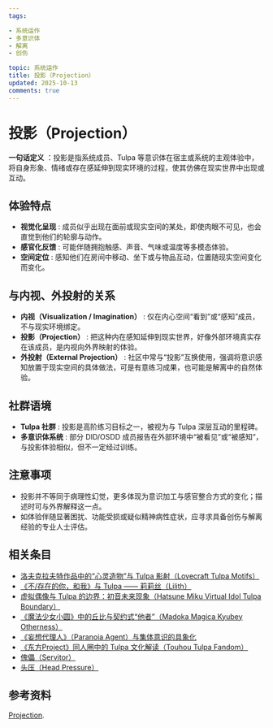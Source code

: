 ```yaml
---
tags:

- 系统运作
- 多意识体
- 解离
- 创伤

topic: 系统运作
title: 投影（Projection）
updated: 2025-10-13
comments: true
---
```


# 投影（Projection）

**一句话定义** ：投影是指系统成员、Tulpa 等意识体在宿主或系统的主观体验中，将自身形象、情绪或存在感延伸到现实环境的过程，使其仿佛在现实世界中出现或互动。

## 体验特点

- **视觉化呈现** : 成员似乎出现在面前或现实空间的某处，即使肉眼不可见，也会直觉到他们的轮廓与动作。
- **感官化反馈** : 可能伴随拥抱触感、声音、气味或温度等多模态体验。
- **空间定位** : 感知他们在房间中移动、坐下或与物品互动，位置随现实空间变化而变化。

## 与内视、外投射的关系

- **内视（Visualization / Imagination）** : 仅在内心空间“看到”或“感知”成员，不与现实环境绑定。
- **投影（Projection）** : 把这种内在感知延伸到现实世界，好像外部环境真实存在该成员，是内视向外界映射的体验。
- **外投射（External Projection）** : 社区中常与“投影”互换使用，强调将意识感知放置于现实空间的具体做法，可是有意练习成果，也可能是解离中的自然体验。

## 社群语境

- **Tulpa 社群** : 投影是高阶练习目标之一，被视为与 Tulpa 深层互动的里程碑。
- **多意识体系统** : 部分 DID/OSDD 成员报告在外部环境中“被看见”或“被感知”，与投影体验相似，但不一定经过训练。

## 注意事项

- 投影并不等同于病理性幻觉，更多体现为意识加工与感官整合方式的变化；描述时可与外界解释这一点。
- 如体验伴随显著困扰、功能受损或疑似精神病性症状，应寻求具备创伤与解离经验的专业人士评估。

## 相关条目

- [洛夫克拉夫特作品中的“心灵造物”与 Tulpa 影射（Lovecraft Tulpa Motifs）](Lovecraft-Tulpa-Motifs.md)
- [《不/存在的你，和我》与 Tulpa —— 莉莉丝（Lilith）](Nonexistent-You-And-Me-Tulpa-Lilith.md)
- [虚拟偶像与 Tulpa 的边界：初音未来现象（Hatsune Miku Virtual Idol Tulpa Boundary）](Hatsune-Miku-Virtual-Idol-Tulpa-Boundary.md)
- [《魔法少女小圆》中的丘比与契约式“他者”（Madoka Magica Kyubey Otherness）](Madoka-Magica-Kyubey-Otherness.md)
- [《妄想代理人》（Paranoia Agent）与集体意识的具象化](Paranoia-Agent-Collective-Consciousness.md)
- [《东方Project》同人圈中的 Tulpa 文化解读（Touhou Tulpa Fandom）](Touhou-Tulpa-Fandom.md)
- [傀儡（Servitor）](Servitor.md)
- [头压（Head Pressure）](Head-Pressure.md)

## 参考资料

[Projection](https://pluralpedia.org/w/Projection).
